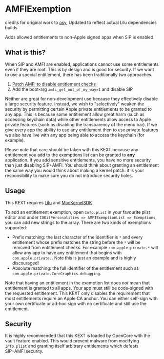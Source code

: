 # AMFIExemption

credits for original work to [osy][4], Updated to reflect actual Lilu dependencies builds

Adds allowed entitlements to non-Apple signed apps when SIP is enabled.

## What is this?

When SIP and AMFI are enabled, applications cannot use some entitlements even if they are root. This is by design and is good for security. If we want to use a special entitlement, there has been traditionally two approaches.

1. [Patch AMFI to disable entitlement checks][1]
2. Add the boot-arg `amfi_get_out_of_my_way=1` and disable SIP

Neither are great for non-development use because they effectively disable a large security feature. Instead, we wish to "selectively" weaken the security by permitting certain Apple private entitlements to be granted to any app. This is because some entitlement allow great harm (such as accessing keychain data) while other entitlements allow access to Apple private features (such as disabling the transparency of the menu bar). If we give every app the ability to use any entitlement then to use private features we also have live with any app being able to access the keychain (for example).

Please note that care should be taken with this KEXT because any entitlement you add to the exemptions list can be granted to **any** application. If you add sensitive entitlements, you have no more security than just disabling SIP+AMFI. You should think about granting an entitlement the same way you would think about making a kernel patch: it is your responsibility to make sure you do not introduce security holes.

## Usage

This KEXT requires [Lilu][2] and [MacKernelSDK][3]

To add an entitlement exemption, open `Info.plist` in your favourite plist editor and under `IOKitPersonalities => AMFIExemptionList => Exemptions`, you can add new strings to the array. There are two kinds of exemptions supported:

* Prefix matching: the last character of the identifier is `*` and every entitlement whose prefix matches the string before the `*` will be removed from entitlement checks. For example `com.apple.private.*` will allow any app to have any entitlement that begins with `com.apple.private.`. Note this is just an example and is highly discouraged!
* Absolute matching: the full identifier of the entitlement such as `com.apple.private.CoreGraphics.debugging`.

Note that having an entitlement in the exemption list does *not* mean that entitlement is granted to all apps. Your app must still be code-signed with the requested entitlement. This KEXT only disables the requirement that most entitlements require an Apple CA anchor. You can either self-sign with your own certificate or ad-hoc sign with no certificate and still use the entitlement.

## Security

It is highly recommended that this KEXT is loaded by OpenCore with the vault feature enabled. This would prevent malware from modifying `Info.plist` and granting itself arbitrary entitlements which defeats SIP+AMFI security.

  [1]: https://pvieito.com/2016/12/amfid-patching
  [2]: https://github.com/acidanthera/Lilu
  [3]: https://github.com/acidanthera/MacKernelSDK
  [4]: https://github.com/osy
